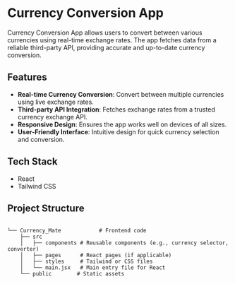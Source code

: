 # Currency Conversion App

Currency Conversion App allows users to convert between various currencies using real-time exchange rates. The app fetches data from a reliable third-party API, providing accurate and up-to-date currency conversion.

## Features

- **Real-time Currency Conversion**: Convert between multiple currencies using live exchange rates.
- **Third-party API Integration**: Fetches exchange rates from a trusted currency exchange API.
- **Responsive Design**: Ensures the app works well on devices of all sizes.
- **User-Friendly Interface**: Intuitive design for quick currency selection and conversion.

## Tech Stack

 - React
 - Tailwind CSS

## Project Structure

```plaintext

└── Currency_Mate            # Frontend code
    ├── src
    │   ├── components # Reusable components (e.g., currency selector, converter)
    │   ├── pages      # React pages (if applicable)
    │   ├── styles     # Tailwind or CSS files
    │   └── main.jsx   # Main entry file for React
    └── public        # Static assets
